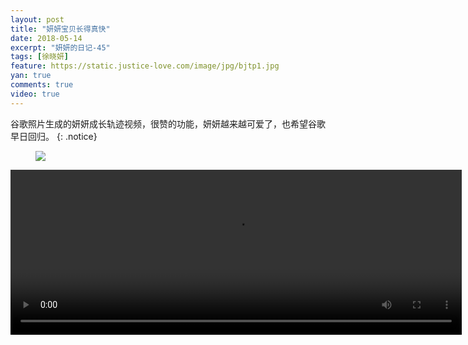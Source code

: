 ```yaml
---
layout: post
title: "妍妍宝贝长得真快"
date: 2018-05-14
excerpt: "妍妍的日记-45"
tags: [徐晓妍]
feature: https://static.justice-love.com/image/jpg/bjtp1.jpg
yan: true
comments: true
video: true
---
```

谷歌照片生成的妍妍成长轨迹视频，很赞的功能，妍妍越来越可爱了，也希望谷歌早日回归。
{: .notice}
<figure>
    <img src="{{ site.staticUrl }}/yanyan/image/google1.jpg?imageMogr2/auto-orient" />
</figure>
<video id="my-video" class="video-js vjs-16-9 clipboard" controls preload="auto" width="722" height="264" data-setup="{}">
    <source src="{{ site.staticUrl }}/yanyan/video/google2.mp4" type='video/mp4'>
    <p class="vjs-no-js">
      To view this video please enable JavaScript, and consider upgrading to a web browser that
      <a href="http://videojs.com/html5-video-support/" target="_blank">supports HTML5 video</a>
    </p>
</video>

